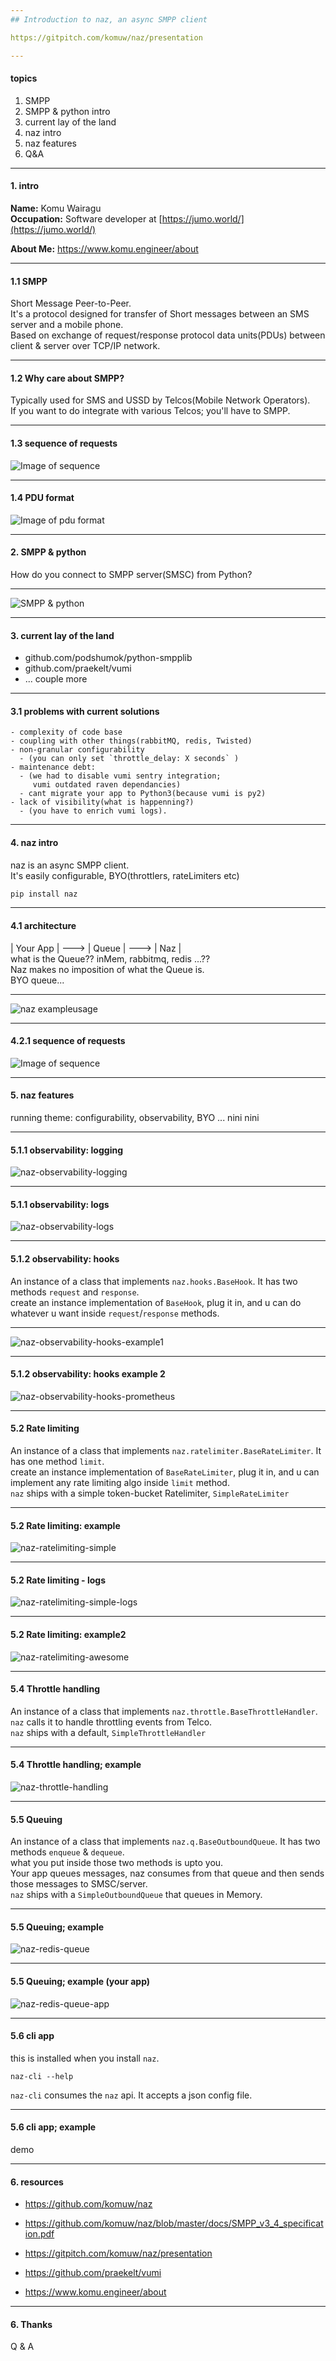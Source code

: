 ```yaml
---               
## Introduction to naz, an async SMPP client      

https://gitpitch.com/komuw/naz/presentation

---
```

#### topics                   
1. SMPP               
2. SMPP & python intro        
3. current lay of the land                  
4. naz intro                                       
5. naz features                    
6. Q&A  


---
#### 1. intro                 
**Name:** Komu Wairagu   
**Occupation:** Software developer at [https://jumo.world/](https://jumo.world/)      

**About Me:** https://www.komu.engineer/about    

---
#### 1.1 SMPP
Short Message Peer-to-Peer.                     
It's a protocol designed for transfer of Short messages between an SMS server and a mobile phone.               
Based on exchange of request/response protocol data units(PDUs) between client & server over TCP/IP network.   
    

---
#### 1.2 Why care about SMPP? 
Typically used for SMS and USSD by Telcos(Mobile Network Operators).         
If you want to do integrate with various Telcos; you'll have to SMPP.      


---
#### 1.3 sequence of requests
![Image of sequence](docs/pyconKE2018/request-response-sequence.png)                  


---
#### 1.4 PDU format
![Image of pdu format](docs/pyconKE2018/pdu-format.png)            
           

---
#### 2. SMPP & python         
How do you connect to SMPP server(SMSC) from Python?


---
![SMPP & python](docs/pyconKE2018/python-smpp-intro.png)            
   

---
#### 3. current lay of the land               
- github.com/podshumok/python-smpplib               
- github.com/praekelt/vumi                    
- ... couple more          

---
#### 3.1 problems with current solutions           
    - complexity of code base    
    - coupling with other things(rabbitMQ, redis, Twisted)      
    - non-granular configurability         
      - (you can only set `throttle_delay: X seconds` )
    - maintenance debt:
      - (we had to disable vumi sentry integration;   
         vumi outdated raven dependancies)
      - cant migrate your app to Python3(because vumi is py2)
    - lack of visibility(what is happenning?)      
      - (you have to enrich vumi logs). 


---
#### 4. naz intro                     
naz is an async SMPP client.       
It's easily configurable, BYO(throttlers, rateLimiters etc)        

```bash
pip install naz
```       

---
#### 4.1 architecture                
| Your App |  ---> | Queue | ---> | Naz |                   
what is the Queue?? inMem, rabbitmq, redis ...??       
Naz makes no imposition of what the Queue is.      
BYO queue...             


---
![naz exampleusage](docs/pyconKE2018/naz-example-usage.png)    


---
#### 4.2.1 sequence of requests
![Image of sequence](docs/pyconKE2018/request-response-sequence.png)                  


---
#### 5. naz features  
running theme: configurability, observability, BYO ... nini nini


---
#### 5.1.1 observability: logging  
![naz-observability-logging](docs/pyconKE2018/naz-observability-logging.png)                  

---
#### 5.1.1 observability: logs 
![naz-observability-logs](docs/pyconKE2018/naz-observability-logs.png)                  



---
#### 5.1.2 observability: hooks          
An instance of a class that implements `naz.hooks.BaseHook`.  It has two methods `request` and `response`.         
create an instance implementation of `BaseHook`, plug it in, and u can do whatever u want inside `request`/`response` methods.  

---
![naz-observability-hooks-example1](docs/pyconKE2018/naz-observability-hooks.png)


---
#### 5.1.2 observability: hooks example 2
![naz-observability-hooks-prometheus](docs/pyconKE2018/naz-observability-hooks-prometheus.png)


---
#### 5.2 Rate limiting  
An instance of a class that implements `naz.ratelimiter.BaseRateLimiter`.  It has one method `limit`.         
create an instance implementation of `BaseRateLimiter`, plug it in, and u can implement any rate limiting algo inside `limit` method.         
`naz` ships with a simple token-bucket Ratelimiter, `SimpleRateLimiter`   


---
#### 5.2 Rate limiting: example                
![naz-ratelimiting-simple](docs/pyconKE2018/naz-ratelimiting-simple.png)


---
#### 5.2 Rate limiting - logs
![naz-ratelimiting-simple-logs](docs/pyconKE2018/naz-ratelimiting-simple-logs.png)


---
#### 5.2 Rate limiting: example2                
![naz-ratelimiting-awesome](docs/pyconKE2018/naz-ratelimiting-awesome.png)



---
#### 5.4 Throttle handling     
An instance of a class that implements `naz.throttle.BaseThrottleHandler`.    
`naz` calls it to handle throttling events from Telco.            
`naz` ships with a default, `SimpleThrottleHandler`              

---
#### 5.4 Throttle handling; example
![naz-throttle-handling](docs/pyconKE2018/naz-throttle-handling.png)


---
#### 5.5 Queuing               
An instance of a class that implements `naz.q.BaseOutboundQueue`. It has two methods `enqueue` & `dequeue`.         
what you put inside those two methods is upto you.         
Your app queues messages, naz consumes from that queue and then sends those messages to SMSC/server.           
`naz` ships with a `SimpleOutboundQueue` that queues in Memory.

---
#### 5.5 Queuing; example
![naz-redis-queue](docs/pyconKE2018/naz-redis-queue.png)



---
#### 5.5 Queuing; example (your app)
![naz-redis-queue-app](docs/pyconKE2018/naz-redis-queue-app.png)

---
#### 5.6 cli app
this is installed when you install `naz`.       
```
naz-cli --help
```          
`naz-cli` consumes the `naz` api. 
It accepts a json config file.

---
#### 5.6 cli app; example
demo


---
#### 6. resources         
- https://github.com/komuw/naz                
- https://github.com/komuw/naz/blob/master/docs/SMPP_v3_4_specification.pdf   
- https://gitpitch.com/komuw/naz/presentation       
- https://github.com/praekelt/vumi          
      
- https://www.komu.engineer/about      


---
#### 6. Thanks
Q & A
